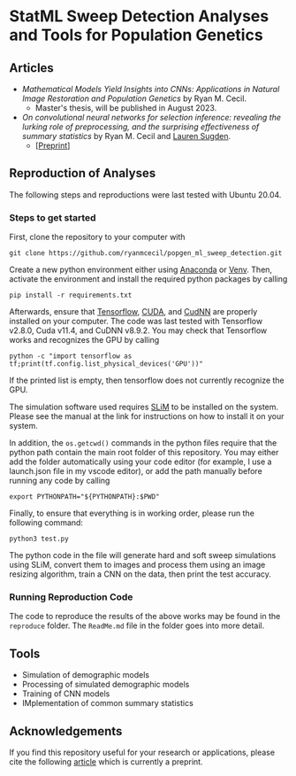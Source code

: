 # StatML Sweep Detection Analyses and Tools for Population Genetics

## Articles

- *Mathematical Models Yield Insights into CNNs: Applications in Natural Image Restoration and Population Genetics* by Ryan M. Cecil.
  - Master's thesis, will be published in August 2023.
- *On convolutional neural networks for selection inference: revealing the lurking role of preprocessing, and the surprising effectiveness of summary statistics* by Ryan M. Cecil and [Lauren Sugden](https://www.duq.edu/faculty-and-staff/lauren-sugden.php).
    - [[Preprint](https://www.biorxiv.org/content/10.1101/2023.02.26.530156v1)]


## Reproduction of Analyses

The following steps and reproductions were last tested with Ubuntu 20.04. 

### Steps to get started

First, clone the repository to your computer with 

```
git clone https://github.com/ryanmcecil/popgen_ml_sweep_detection.git
```

Create a new python environment either using [Anaconda](https://conda.io/projects/conda/en/latest/user-guide/tasks/manage-environments.html) or [Venv](https://docs.python.org/3/library/venv.html). Then, activate the environment and install the required python packages by calling

```
pip install -r requirements.txt
```

Afterwards, ensure that [Tensorflow](https://www.tensorflow.org/), [CUDA](https://developer.nvidia.com/cuda-toolkit), and [CudNN](https://developer.nvidia.com/cuda-toolkit) are properly installed on your computer. The code was last tested with Tensorflow v2.8.0, Cuda v11.4, and CuDNN v8.9.2. You may check that Tensorflow works and recognizes the GPU by calling

```
python -c "import tensorflow as tf;print(tf.config.list_physical_devices('GPU'))"
```
If the printed list is empty, then tensorflow does not currently recognize the GPU.

The simulation software used requires [SLiM](https://messerlab.org/slim/) to be installed on the system. Please see the manual at the link for instructions on how to install it on your system.

In addition, the `os.getcwd()` commands in the python files require that the python path contain the main root folder of this repository. You may either add the folder automatically using your code editor (for example, I use a launch.json file in my vscode editor), or add the path manually before running any code by calling

```
export PYTHONPATH="${PYTHONPATH}:$PWD"
```

Finally, to ensure that everything is in working order, please run the following command:

```
python3 test.py
```

The python code in the file will generate hard and soft sweep simulations using SLiM, convert them to images and process them using an image resizing algorithm, train a CNN on the data, then print the test accuracy.

### Running Reproduction Code

The code to reproduce the results of the above works may be found in the `reproduce` folder. The `ReadMe.md` file in the folder goes into more detail.

## Tools

- Simulation of demographic models
- Processing of simulated demographic models
- Training of CNN models
- IMplementation of common summary statistics

## Acknowledgements

If you find this repository useful for your research or applications, please cite the following [article](https://www.biorxiv.org/content/10.1101/2023.02.26.530156v1) which is currently a preprint.